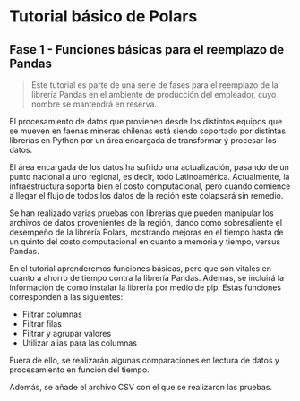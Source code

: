 ﻿# Tutorial básico de Polars
## Fase 1 - Funciones básicas para el reemplazo de Pandas

> Este tutorial es parte de una serie de fases para el reemplazo de la librería Pandas en el ambiente de producción del empleador, cuyo nombre se mantendrá en reserva.

El procesamiento de datos que provienen desde los distintos equipos que se mueven en faenas mineras chilenas está siendo soportado por distintas librerías en Python por un área encargada de transformar y procesar los datos.

El área encargada de los datos ha sufrido una actualización, pasando de un punto nacional a uno regional, es decir, todo Latinoamérica. Actualmente, la infraestructura soporta bien el costo computacional, pero cuando comience a llegar el flujo de todos los datos de la región este colapsará sin remedio.

Se han realizado varias pruebas con librerías que pueden manipular los archivos de datos provenientes de la región, dando como sobresaliente el desempeño de la librería Polars, mostrando mejoras en el tiempo hasta de un quinto del costo computacional en cuanto a memoria y tiempo, versus Pandas.

En el tutorial aprenderemos funciones básicas, pero que son vitales en cuanto a ahorro de tiempo contra la librería Pandas. Además, se incluirá la información de como instalar la librería por medio de pip. Estas funciones corresponden a las siguientes:
* Filtrar columnas
* Filtrar filas
* Filtrar y agrupar valores
* Utilizar alias para las columnas

Fuera de ello, se realizarán algunas comparaciones en lectura de datos y procesamiento en función del tiempo.

Además, se añade el archivo CSV con el que se realizaron las pruebas.
